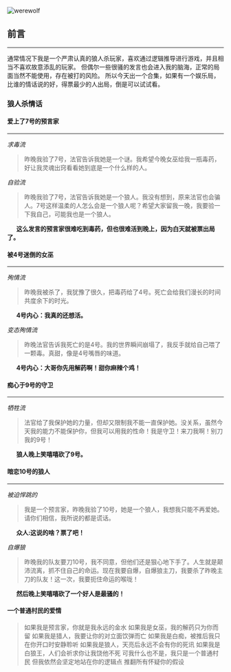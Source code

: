![werewolf](http://owyx09dkb.bkt.clouddn.com/werewolf.jpg)

## 前言
---

通常情况下我是一个严肃认真的狼人杀玩家，喜欢通过逻辑推导进行游戏，并且相当不喜欢故意添乱的玩家。
但偶尔一些很骚的发言也会进入我的脑海，正常的局面当然不能使用，存在被打的风险。
所以今天出一个合集，如果有一个娱乐局，比谁的情话说的好，得票最少的人出局，倒是可以试试看。

### 狼人杀情话

#### 爱上了7号的预言家
---

*求毒流*

> 昨晚我验了7号，法官告诉我她是一个谜。我希望今晚女巫给我一瓶毒药，好让我灵魂出窍看看她到底是一个什么样的人。


*自验流*

> 昨晚我验了7号，法官告诉我她是一个狼人。我没有想到，原来法官也会骗人。7号这样温柔的人怎么会是一个狼人呢？希望大家留我一晚，我要验一下我自己，可能我也是一个狼人。

&nbsp;
**&nbsp;&nbsp;&nbsp;&nbsp;这么发言的预言家很难吃到毒药，但也很难活到晚上，因为白天就被票出局了。**
&nbsp;



#### 被4号迷倒的女巫
---

*殉情流*

> 昨晚我被杀了，我犹豫了很久，把毒药给了4号。死亡会给我们漫长的时间共度余下的时光。

&nbsp;
**&nbsp;&nbsp;&nbsp;&nbsp;4号内心：我真的还想活。**
&nbsp;


*变态殉情流*

> 昨晚法官告诉我死亡的是4号。我的世界瞬间崩塌了，我反手就给自己喂了一颗毒。真甜，像是4号嘴唇的味道。

&nbsp;
**&nbsp;&nbsp;&nbsp;&nbsp;4号内心：大哥你先用解药啊！甜你麻辣个鸡！**
&nbsp;

#### 痴心于9号的守卫 
---

*牺牲流*

> 法官给了我保护她的力量，但却又限制我不能一直保护她。没关系，虽然今天我的能力不能保护你，但我可以用我的性命！我是守卫！来刀我啊！别刀我的9号！

&nbsp;
**&nbsp;&nbsp;&nbsp;&nbsp;狼人晚上笑嘻嘻砍了9号。**
&nbsp;

#### 暗恋10号的狼人
---

*被迫悍跳的*

> 我是一个预言家，昨晚我验了10号，她是一个狼人，我想我只能不再爱她。请你们相信，我所说的都是谎话。


&nbsp;
**&nbsp;&nbsp;&nbsp;&nbsp;众人:这说的啥？票了吧！**
&nbsp;




*自爆狼*

> 昨晚我的队友要刀10号，我不同意，但他们还是狠心地下手了。人生就是颠沛流离，抓不住自己的命运。现在我要自爆，自爆狼主刀，我要杀了昨晚主刀的队友！这一次，我要扼住命运的喉咙！


&nbsp;
**&nbsp;&nbsp;&nbsp;&nbsp;然后晚上笑嘻嘻砍了一个好人是最骚的！**
&nbsp;


#### 一个普通村民的爱情

>如果我是预言家，你就是我永远的金水
如果我是女巫，我的解药只为你而留
如果我是猎人，我要让你的对立面饮弹而亡
如果我是白痴，被推后我只在你开口时安静聆听
如果我是狼人，天亮后永远不会有你的死讯
如果我是白狼王，人们会祈求你让我饶他不死
可我什么也不是，我只是一个普通村民
但我依然会坚定地站在你的逻辑点
推翻所有怀疑你的假设


